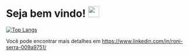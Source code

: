 # Seja bem vindo! <img src="https://raw.githubusercontent.com/MartinHeinz/MartinHeinz/master/wave.gif" width="30px">
<!--
**falluk/falluk** is a ✨ _special_ ✨ repository because its `README.md` (this file) appears on your GitHub profile.

Here are some ideas to get you started:

- 🔭 I’m currently working on ...
- 🌱 I’m currently learning ...
- 👯 I’m looking to collaborate on ...
- 🤔 I’m looking for help with ...
- 💬 Ask me about ...
- 📫 How to reach me: ...
- 😄 Pronouns: ...
- ⚡ Fun fact: ...
-->


[![Top Langs](https://github-readme-stats.vercel.app/api/top-langs/?username=falluk)](https://github.com/anuraghazra/github-readme-stats)




<!-- Actual text -->

Você pode encontrar mais detalhes em https://www.linkedin.com/in/roni-serra-009a9751/
